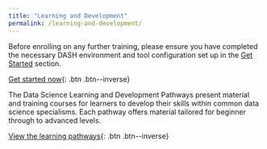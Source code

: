 ```yaml
---
title: "Learning and Development"
permalink: /learning-and-development/
---
```


Before enrolling on any further training, please ensure you have completed the necessary DASH environment and tool configuration 
set up in the [Get Started](/mm-starter/get-started) section. 

[Get started now](/mm-starter/get-started){: .btn .btn--inverse}

The Data Science Learning and Development Pathways present material and training courses for learners to develop their skills within common data science specialisms. Each pathway offers material tailored for beginner through to advanced levels.

[View the learning pathways](/mm-starter/learning-and-development/pathways){: .btn .btn--inverse}
